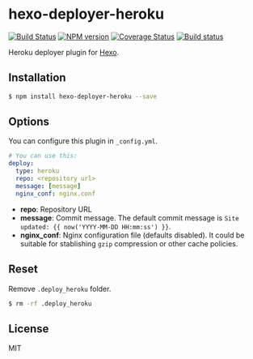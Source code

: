 # hexo-deployer-heroku

[![Build Status](https://travis-ci.org/hexojs/hexo-deployer-heroku.svg?branch=master)](https://travis-ci.org/hexojs/hexo-deployer-heroku)  [![NPM version](https://badge.fury.io/js/hexo-deployer-heroku.svg)](http://badge.fury.io/js/hexo-deployer-heroku) [![Coverage Status](https://coveralls.io/repos/hexojs/hexo-deployer-heroku/badge.svg)](https://coveralls.io/r/hexojs/hexo-deployer-heroku) [![Build status](https://ci.appveyor.com/api/projects/status/iepl4m8h1060p4nf/branch/master?svg=true)](https://ci.appveyor.com/project/tommy351/hexo-deployer-heroku/branch/master)

Heroku deployer plugin for [Hexo].

## Installation

``` bash
$ npm install hexo-deployer-heroku --save
```

## Options

You can configure this plugin in `_config.yml`.

``` yaml
# You can use this:
deploy:
  type: heroku
  repo: <repository url>
  message: [message]
  nginx_conf: nginx.conf
```

- **repo**: Repository URL
- **message**: Commit message. The default commit message is `Site updated: {{ now('YYYY-MM-DD HH:mm:ss') }}`.
- **nginx_conf**: Nginx configuration file (defaults disabled). It could be suitable for stablishing `gzip` compression or other cache policies.

## Reset

Remove `.deploy_heroku` folder.

``` bash
$ rm -rf .deploy_heroku
```

## License

MIT

[Hexo]: http://hexo.io/
